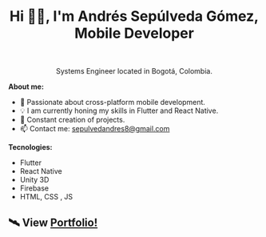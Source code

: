 <h1 align="center">Hi 👋🏽, I'm Andrés Sepúlveda Gómez, Mobile Developer</h1>

<br/>

<p align="center" >Systems Engineer located in Bogotá, Colombia. </p>

**About me:**

- 📱  Passionate about cross-platform mobile development.
- 💡  I am currently honing my skills in Flutter and React Native.
- 🔨 Constant creation of projects.
- 📫 Contact me: sepulvedandres8@gmail.com

**Tecnologies:**

- Flutter
- React Native
- Unity 3D
- Firebase
- HTML, CSS , JS


## 🛰 View [Portfolio!](https://sepulvedandres.tech/) 
